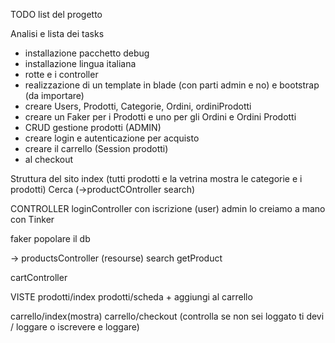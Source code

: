 TODO list del progetto

Analisi e lista dei tasks
- installazione pacchetto debug 
- installazione lingua italiana
- rotte e i controller
- realizzazione di un template in blade (con parti admin e no) e bootstrap (da importare)
- creare Users, Prodotti, Categorie, Ordini, ordiniProdotti
- creare un Faker per i Prodotti e uno per gli Ordini e Ordini Prodotti
- CRUD gestione prodotti (ADMIN)
- creare login e autenticazione per acquisto
- creare il carrello (Session prodotti)
- al checkout

Struttura del sito
index (tutti prodotti e la vetrina mostra le categorie e i prodotti)
Cerca (->productCOntroller search)

CONTROLLER
loginController  con iscrizione (user)
admin lo creiamo a mano con Tinker

faker popolare il db

-> productsController (resourse)
        search
        getProduct

cartController



VISTE
prodotti/index
prodotti/scheda + aggiungi al carrello

carrello/index(mostra)
carrello/checkout (controlla se non sei loggato ti devi / loggare o iscrevere e loggare)